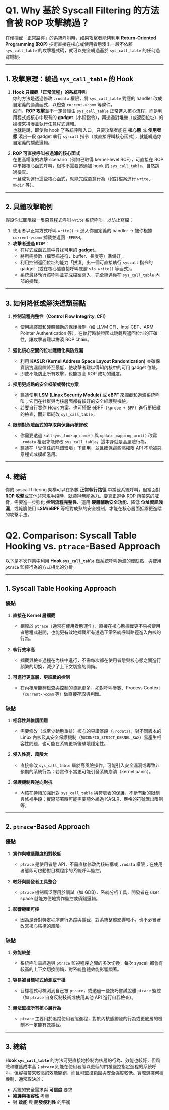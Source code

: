 # Q1. Why 基於 Syscall Filtering 的方法會被 ROP 攻擊繞過？

在僅攔截「正常路徑」的系統呼叫時，如果攻擊者能夠利用 **Return-Oriented Programming (ROP)** 技術直接在核心或使用者態湊出一段不依賴 `sys_call_table` 的攻擊程式碼，就可以完全繞過基於 `sys_call_table` 的任何過濾機制。

---

## 1. 攻擊原理：繞過 `sys_call_table` 的 Hook

1. **Hook 只攔截「正常流程」的系統呼叫**  
   你的方法是透過修改 `.rodata` 權限，將 `sys_call_table` 對應的 handler 改成自定義的過濾函式，以檢查 `current->comm` 等條件。  
   然而，**ROP 攻擊**並不一定會經由 `sys_call_table` 正常進入核心流程，而是利用程式或核心中現有的 **gadget**（小段指令），再透過對堆疊（或返回位址）的操控來拼湊並執行任意程式邏輯。  
   也就是說，即使你 hook 了系統呼叫入口，只要攻擊者能在 **核心態** 或 **使用者態** 湊出一段 gadget 執行 `syscall` 指令（或直接呼叫核心函式），就能繞過你自定義的攔截邏輯。

2. **ROP 可直接呼叫被過濾的核心函式**  
   在更高權限的攻擊 scenario（例如已取得 kernel-level RCE），可直接在 ROP 中串接核心函式呼叫，根本不需要透過被 hook 的 `sys_call_table`，自然跳過檢查。  
   一旦成功運行這些核心函式，就能完成惡意行為（如對檔案進行 `write`、`mkdir` 等）。

---

## 2. 具體攻擊範例

假設你試圖阻擋一隻惡意程式呼叫 `write` 系統呼叫，以防止寫檔：

1. 使用者以正常方式呼叫 `write()` → 進入你自定義的 handler → 被你根據 `current->comm` 攔截並返回 `-EPERM`。  
2. **攻擊者透過 ROP**：  
   - 在程式或函式庫中尋找可用的 **gadget**。  
   - 將所需參數（檔案描述符、buffer、長度等）準備好。  
   - 利用控制返回位址的能力「拼湊」出一個可直接執行 `syscall` 指令的 gadget（或在核心態直接呼叫底層 `vfs_write()` 等函式）。  
   - 系統最終執行該呼叫並完成檔案寫入，完全繞過你在 `sys_call_table` 內部的攔截。

---

## 3. 如何降低或解決這類弱點

1. **控制流程完整性（Control Flow Integrity, CFI）**  
   - 使用編譯器和硬體輔助的保護機制（如 LLVM CFI、Intel CET、ARM Pointer Authentication 等），在執行時驗證函式跳轉與返回位址的正確性，讓攻擊者難以拼湊 ROP chain。  

2. **強化核心空間的位址隨機化與防洩漏**  
   - 利用 **KASLR (Kernel Address Space Layout Randomization)** 並確保資訊洩漏風險降至最低，使攻擊者難以得知內核中的可用 gadget 位址。  
   - 即使不能防止所有攻擊，也能提高 ROP 成功的難度。

3. **採用更成熟的安全框架或替代方案**  
   - 建議使用 **LSM (Linux Security Module)** 或 **eBPF** 來攔截和過濾系統呼叫；它們在社群與內核層面都有較好的安全維護與檢驗。  
   - 若要自行實作 Hook 方案，也可搭配 eBPF（`kprobe + BPF`）進行更細緻的檢查，而非單純改 `sys_call_table`。

4. **限制對危險函式的存取與保護內核修改**  
   - 你需要透過 `kallsyms_lookup_name()` 與 `update_mapping_prot()` 改寫 `.rodata` 權限才能修改 `sys_call_table`，這本身就是高風險行為。  
   - 建議在「受信任的除錯環境」下使用，並且確保這些高權限 API 不能被惡意程式或模組濫用。

---

## 4. 總結

你的 syscall filtering 架構可以在多數 **正常執行路徑** 中攔截系統呼叫，但當面對 **ROP 攻擊**或其他非常規手段時，就顯得無能為力。要真正避免 ROP 所帶來的威脅，需要進一步強化 **控制流程完整性**、運用 **硬體輔助安全功能**、降低 **位址資訊洩漏**，或乾脆使用 **LSM/eBPF** 等相對成熟的安全機制，才能在核心層面抵禦更進階的攻擊手法。

# Q2. Comparison: Syscall Table Hooking vs. `ptrace`-Based Approach

以下是本次作業中利用 **Hook `sys_call_table`** 做系統呼叫過濾的優缺點，與使用 **`ptrace`** 監控行為的方式相比的分析。

---

## 1. Syscall Table Hooking Approach

### 優點
1. **直接在 Kernel 層攔截**  
   - 相較於 `ptrace`（通常在使用者態運作），直接在核心態攔截更不易被使用者態程式避開，也能更有效地攔截所有透過正常系統呼叫路徑進入內核的行為。

2. **執行效率高**  
   - 攔截與檢查過程在內核中進行，不需每次都在使用者態與核心態之間進行頻繁的切換，減少了上下文切換的開銷。

3. **可進行更底層、更細緻的控制**  
   - 在內核層能夠檢查與控制的資訊更多，如對呼叫參數、Process Context（`current->comm` 等）做直接存取與判斷。

### 缺點
1. **相容性與維護困難**  
   - 需要修改（或至少動態重排）核心的只讀區段（`.rodata`），對不同版本的 Linux 內核及其安全保護機制（如`CONFIG_STRICT_KERNEL_RWX`）易產生相容性問題，也可能在系統更新後破壞穩定性。

2. **侵入性高、風險大**  
   - 直接修改 `sys_call_table` 屬於高風險操作，可能引入安全漏洞或導致非預期的系統行為；若實作不當更可能引發系統崩潰（kernel panic）。

3. **保護機制與逆向對抗**  
   - 內核在持續加強針對 `sys_call_table` 與符號表的保護，不斷有新的限制與修補手段；實際部署時可能需要額外繞過 KASLR、嚴格的符號匯出限制等。

---

## 2. `ptrace`-Based Approach

### 優點
1. **實作與維護難度相對較低**  
   - `ptrace` 是使用者態 API，不需直接修改內核結構或 `.rodata` 權限；在使用者態即可啟動對目標程序的系統呼叫監控。

2. **較好與開發者工具整合**  
   - `ptrace` 機制廣泛應用於調試（如 GDB）、系統分析工具，開發者在 user space 就能方便地實作監控或偵錯邏輯。

3. **影響範圍可控**  
   - 因為是針對特定程序進行追蹤與攔截，對系統整體影響較小，也不必冒著改寫核心結構的風險。

### 缺點
1. **效能較差**  
   - 系統呼叫需經過與 `ptrace` 監視程序之間的多次切換，每次 syscall 都會有較高的上下文切換開銷，對系統整體效能影響顯著。

2. **容易被目標程式偵測或干擾**  
   - 目標程式可檢測到自己被 `ptrace`，或透過一些技巧嘗試脫離 `ptrace` 監控（如 `ptrace` 自身反制技術或使用其他 API 進行自我檢查）。

3. **無法監控所有核心層行為**  
   - `ptrace` 主要用於追蹤使用者態進程，對於內核態觸發的行為或更底層的機制不一定能有效攔截。

---

## 3. 總結

**Hook `sys_call_table`** 的方法可更直接地控制內核層的行為、效能也較好，但風險和維護成本高；**`ptrace`** 則能在使用者態以更低的門檻監控指定進程的系統呼叫，但容易帶來較高的效能開銷，而且可監控範圍與安全強度較低。實際選擇何種機制，通常取決於：

- 系統的安全需求與 **可信度** 要求
- **維護與相容性** 考量
- 對 **效能** 與 **開發便利性** 的平衡
